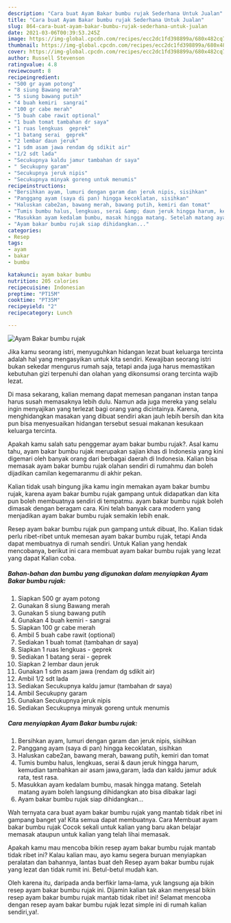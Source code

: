 ```yaml
---
description: "Cara buat Ayam Bakar bumbu rujak Sederhana Untuk Jualan"
title: "Cara buat Ayam Bakar bumbu rujak Sederhana Untuk Jualan"
slug: 864-cara-buat-ayam-bakar-bumbu-rujak-sederhana-untuk-jualan
date: 2021-03-06T00:39:53.245Z
image: https://img-global.cpcdn.com/recipes/ecc2dc1fd398899a/680x482cq70/ayam-bakar-bumbu-rujak-foto-resep-utama.jpg
thumbnail: https://img-global.cpcdn.com/recipes/ecc2dc1fd398899a/680x482cq70/ayam-bakar-bumbu-rujak-foto-resep-utama.jpg
cover: https://img-global.cpcdn.com/recipes/ecc2dc1fd398899a/680x482cq70/ayam-bakar-bumbu-rujak-foto-resep-utama.jpg
author: Russell Stevenson
ratingvalue: 4.8
reviewcount: 8
recipeingredient:
- "500 gr ayam potong"
- "8 siung Bawang merah"
- "5 siung bawang putih"
- "4 buah kemiri  sangrai"
- "100 gr cabe merah"
- "5 buah cabe rawit optional"
- "1 buah tomat tambahan dr saya"
- "1 ruas lengkuas  geprek"
- "1 batang serai  geprek"
- "2 lembar daun jeruk"
- "1 sdm asam jawa rendam dg sdikit air"
- "1/2 sdt lada"
- "Secukupnya kaldu jamur tambahan dr saya"
- " Secukupny garam"
- "Secukupnya jeruk nipis"
- "Secukupnya minyak goreng untuk menumis"
recipeinstructions:
- "Bersihkan ayam, lumuri dengan garam dan jeruk nipis, sisihkan"
- "Panggang ayam (saya di pan) hingga kecoklatan, sisihkan"
- "Haluskan cabe2an, bawang merah, bawang putih, kemiri dan tomat"
- "Tumis bumbu halus, lengkuas, serai &amp; daun jeruk hingga harum, kemudian tambahkan air asam jawa,garam, lada dan kaldu jamur aduk rata, test rasa."
- "Masukkan ayam kedalam bumbu, masak hingga matang. Setelah matang ayam boleh langsung dihidangkan ato bisa dibakar lagi"
- "Ayam bakar bumbu rujak siap dihidangkan..."
categories:
- Resep
tags:
- ayam
- bakar
- bumbu

katakunci: ayam bakar bumbu 
nutrition: 205 calories
recipecuisine: Indonesian
preptime: "PT15M"
cooktime: "PT35M"
recipeyield: "2"
recipecategory: Lunch

---
```



![Ayam Bakar bumbu rujak](https://img-global.cpcdn.com/recipes/ecc2dc1fd398899a/680x482cq70/ayam-bakar-bumbu-rujak-foto-resep-utama.jpg)

Jika kamu seorang istri, menyuguhkan hidangan lezat buat keluarga tercinta adalah hal yang mengasyikan untuk kita sendiri. Kewajiban seorang istri bukan sekedar mengurus rumah saja, tetapi anda juga harus memastikan kebutuhan gizi terpenuhi dan olahan yang dikonsumsi orang tercinta wajib lezat.

Di masa  sekarang, kalian memang dapat memesan panganan instan tanpa harus susah memasaknya lebih dulu. Namun ada juga mereka yang selalu ingin menyajikan yang terlezat bagi orang yang dicintainya. Karena, menghidangkan masakan yang dibuat sendiri akan jauh lebih bersih dan kita pun bisa menyesuaikan hidangan tersebut sesuai makanan kesukaan keluarga tercinta. 



Apakah kamu salah satu penggemar ayam bakar bumbu rujak?. Asal kamu tahu, ayam bakar bumbu rujak merupakan sajian khas di Indonesia yang kini digemari oleh banyak orang dari berbagai daerah di Indonesia. Kalian bisa memasak ayam bakar bumbu rujak olahan sendiri di rumahmu dan boleh dijadikan camilan kegemaranmu di akhir pekan.

Kalian tidak usah bingung jika kamu ingin memakan ayam bakar bumbu rujak, karena ayam bakar bumbu rujak gampang untuk didapatkan dan kita pun boleh membuatnya sendiri di tempatmu. ayam bakar bumbu rujak boleh dimasak dengan beragam cara. Kini telah banyak cara modern yang menjadikan ayam bakar bumbu rujak semakin lebih enak.

Resep ayam bakar bumbu rujak pun gampang untuk dibuat, lho. Kalian tidak perlu ribet-ribet untuk memesan ayam bakar bumbu rujak, tetapi Anda dapat membuatnya di rumah sendiri. Untuk Kalian yang hendak mencobanya, berikut ini cara membuat ayam bakar bumbu rujak yang lezat yang dapat Kalian coba.

<!--inarticleads1-->

##### Bahan-bahan dan bumbu yang digunakan dalam menyiapkan Ayam Bakar bumbu rujak:

1. Siapkan 500 gr ayam potong
1. Gunakan 8 siung Bawang merah
1. Gunakan 5 siung bawang putih
1. Gunakan 4 buah kemiri - sangrai
1. Siapkan 100 gr cabe merah
1. Ambil 5 buah cabe rawit (optional)
1. Sediakan 1 buah tomat (tambahan dr saya)
1. Siapkan 1 ruas lengkuas - geprek
1. Sediakan 1 batang serai - geprek
1. Siapkan 2 lembar daun jeruk
1. Gunakan 1 sdm asam jawa (rendam dg sdikit air)
1. Ambil 1/2 sdt lada
1. Sediakan Secukupnya kaldu jamur (tambahan dr saya)
1. Ambil  Secukupny garam
1. Gunakan Secukupnya jeruk nipis
1. Sediakan Secukupnya minyak goreng untuk menumis




<!--inarticleads2-->

##### Cara menyiapkan Ayam Bakar bumbu rujak:

1. Bersihkan ayam, lumuri dengan garam dan jeruk nipis, sisihkan
1. Panggang ayam (saya di pan) hingga kecoklatan, sisihkan
1. Haluskan cabe2an, bawang merah, bawang putih, kemiri dan tomat
1. Tumis bumbu halus, lengkuas, serai &amp; daun jeruk hingga harum, kemudian tambahkan air asam jawa,garam, lada dan kaldu jamur aduk rata, test rasa.
1. Masukkan ayam kedalam bumbu, masak hingga matang. Setelah matang ayam boleh langsung dihidangkan ato bisa dibakar lagi
1. Ayam bakar bumbu rujak siap dihidangkan...




Wah ternyata cara buat ayam bakar bumbu rujak yang mantab tidak ribet ini gampang banget ya! Kita semua dapat membuatnya. Cara Membuat ayam bakar bumbu rujak Cocok sekali untuk kalian yang baru akan belajar memasak ataupun untuk kalian yang telah lihai memasak.

Apakah kamu mau mencoba bikin resep ayam bakar bumbu rujak mantab tidak ribet ini? Kalau kalian mau, ayo kamu segera buruan menyiapkan peralatan dan bahannya, lantas buat deh Resep ayam bakar bumbu rujak yang lezat dan tidak rumit ini. Betul-betul mudah kan. 

Oleh karena itu, daripada anda berfikir lama-lama, yuk langsung aja bikin resep ayam bakar bumbu rujak ini. Dijamin kalian tak akan menyesal bikin resep ayam bakar bumbu rujak mantab tidak ribet ini! Selamat mencoba dengan resep ayam bakar bumbu rujak lezat simple ini di rumah kalian sendiri,ya!.

